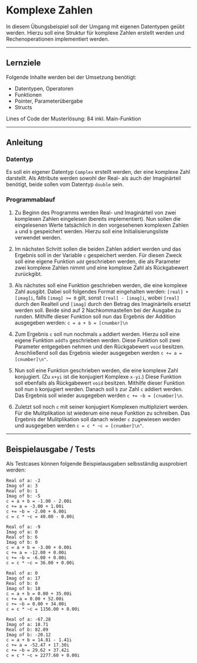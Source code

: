 # Komplexe Zahlen

In diesem Übungsbeispiel soll der Umgang mit eigenen Datentypen geübt werden. Hierzu soll eine Struktur für komplexe Zahlen erstellt werden und Rechenoperationen implementiert werden.

---

## Lernziele

Folgende Inhalte werden bei der Umsetzung benötigt:
  - Datentypen, Operatoren
  - Funktionen
  - Pointer, Parameterübergabe
  - Structs

Lines of Code der Musterlösung: 84 inkl. Main-Funktion

---

## Anleitung

### Datentyp

Es soll ein eigener Datentyp `Complex` erstellt werden, der eine komplexe Zahl darstellt. Als Attribute werden sowohl der Real- als auch der Imaginärteil benötigt, beide sollen vom Datentyp `double` sein.

### Programmablauf

1. Zu Beginn des Programms werden Real- und Imaginärteil von zwei komplexen Zahlen eingelesen (bereits implementiert).
Nun sollen die eingelesenen Werte tatsächlich in den vorgesehenen komplexen Zahlen `a` und `b` gespeichert werden. Hierzu soll eine Initialisierungsliste verwendet werden.

2. Im nächsten Schritt sollen die beiden Zahlen addiert werden und das Ergebnis soll in der Variable `c` gespeichert werden. Für diesen Zweck soll eine eigene Funktion `add` geschrieben werden, die als Parameter zwei komplexe Zahlen nimmt und eine komplexe Zahl als Rückgabewert zurückgibt.

3. Als nächstes soll eine Funktion geschrieben werden, die eine komplexe Zahl ausgibt. Dabei soll folgendes Format eingehalten werden: `[real] + [imag]i`, falls `[imag] >= 0` gilt, sonst `[real] - [imag]i`, wobei `[real]` durch den Realteil und `[imag]` durch den Betrag des Imaginärteils ersetzt werden soll. Beide sind auf 2 Nachkommastellen bei der Ausgabe zu runden. Mithilfe dieser Funktion soll nun das Ergebnis der Addition ausgegeben werden: `c = a + b = [cnumber]\n`

4. Zum Ergebnis `c` soll nun nochmals `a` addiert werden. Hierzu soll eine eigene Funktion `addTo` geschrieben werden. Diese Funktion soll zwei Parameter entgegeben nehmen und den Rückgabewert `void` besitzen. Anschließend soll das Ergebnis wieder ausgegeben werden `c += a = [cnumber]\n"`.

5. Nun soll eine Funktion geschrieben werden, die eine komplexe Zahl konjugiert. (Zu `x+yi` ist die konjugiert Komplexe `x-yi`.) Diese Funktion soll ebenfalls als Rückgabewert `void` besitzen. Mithilfe dieser Funktion soll nun `b` konjugiert werden. Danach soll `b` zur Zahl `c` addiert werden. Das Ergebnis soll wieder ausgegeben werden `c += ~b = [cnumber]\n`. 

6. Zuletzt soll noch `c` mit seiner konjugiert Komplexen multipliziert werden. Für die Mulitplikation ist wiederum eine neue Funktion zu schreiben. Das Ergebnis der Mulitplikation soll danach wieder `c` zugewiesen werden und ausgegeben werden `c = c * ~c = [cnumber]\n"`.

---

## Beispielausgabe / Tests

Als Testcases können folgende Beispielausgaben selbsständig ausprobiert werden:

```
Real of a: -2
Imag of a: 3
Real of b: 1
Imag of b: -5
c = a + b = -1.00 - 2.00i
c += a = -3.00 + 1.00i
c += ~b = -2.00 + 6.00i
c = c * ~c = 40.00 - 0.00i
```

```
Real of a: -9
Imag of a: 0
Real of b: 6
Imag of b: 0
c = a + b = -3.00 + 0.00i
c += a = -12.00 + 0.00i
c += ~b = -6.00 + 0.00i
c = c * ~c = 36.00 + 0.00i
```

```
Real of a: 0
Imag of a: 17
Real of b: 0
Imag of b: 18
c = a + b = 0.00 + 35.00i
c += a = 0.00 + 52.00i
c += ~b = 0.00 + 34.00i
c = c * ~c = 1156.00 + 0.00i
```

```
Real of a: -67.28
Imag of a: 18.71
Real of b: 82.09
Imag of b: -20.12
c = a + b = 14.81 - 1.41i
c += a = -52.47 + 17.30i
c += ~b = 29.62 + 37.42i
c = c * ~c = 2277.60 + 0.00i
```
